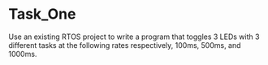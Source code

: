 # Task_One
Use an existing RTOS project to write a program that toggles 3 LEDs with 3 different tasks at the following rates respectively, 100ms, 500ms, and 1000ms.